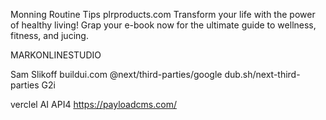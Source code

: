 Monning Routine Tips
plrproducts.com
Transform your life with the power of healthy living! Grap your e-book now for the ultimate guide to wellness, fitness, and jucing.

MARKONLINESTUDIO

Sam Slikoff buildui.com
@next/third-parties/google dub.sh/next-third-parties
G2i

verclel AI API4
https://payloadcms.com/